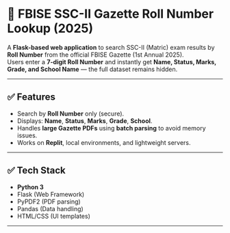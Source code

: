 # 📘 FBISE SSC-II Gazette Roll Number Lookup (2025)

A **Flask-based web application** to search SSC-II (Matric) exam results by **Roll Number** from the official FBISE Gazette (1st Annual 2025).  
Users enter a **7-digit Roll Number** and instantly get **Name, Status, Marks, Grade, and School Name** — the full dataset remains hidden.

---

## ✅ Features
- Search by **Roll Number** only (secure).
- Displays: **Name**, **Status**, **Marks**, **Grade**, **School**.
- Handles **large Gazette PDFs** using **batch parsing** to avoid memory issues.
- Works on **Replit**, local environments, and lightweight servers.

---

## ✅ Tech Stack
- **Python 3**
- Flask (Web Framework)
- PyPDF2 (PDF parsing)
- Pandas (Data handling)
- HTML/CSS (UI templates)

---


